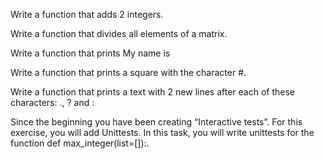 Write a function that adds 2 integers.

Write a function that divides all elements of a matrix.

Write a function that prints My name is <first name> <last name>

Write a function that prints a square with the character #.

Write a function that prints a text with 2 new lines after each of these characters: ., ? and :

Since the beginning you have been creating “Interactive tests”. For this exercise, you will add Unittests.
In this task, you will write unittests for the function def max_integer(list=[]):.


